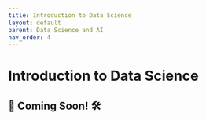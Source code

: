```yaml
---
title: Introduction to Data Science
layout: default
parent: Data Science and AI 
nav_order: 4
---
```


# Introduction to Data Science

🚧 Coming Soon! 🛠️
---
